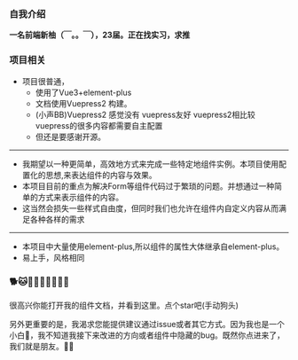 ### 自我介绍

**一名前端新柚（￣。。￣），23届。正在找实习，求推**

### 项目相关


- 项目很普通，
  - 使用了Vue3+element-plus 
  - 文档使用Vuepress2 构建。
  - (小声BB)Vuepress2 感觉没有 vuepress友好 vuepress2相比较vuepress的很多内容都需要自主配置
  - 但还是要感谢开源。

---

- 我期望以一种更简单，高效地方式来完成一些特定地组件实例。本项目使用配置化的思想,来表达组件的内容与效果。
- 本项目目前的重点为解决Form等组件代码过于繁琐的问题。并想通过一种简单的方式来表示组件的内容。
- 这当然会损失一些样式自由度，但同时我们也允许在组件内自定义内容从而满足各种各样的需求

---

- 本项目中大量使用element-plus,所以组件的属性大体继承自element-plus。
- 易上手，风格相同


### 🐕🐱🦒🐖🐺🦊🐂🐏🦏

很高兴你能打开我的组件文档，并看到这里。点个star吧(手动狗头)

另外更重要的是，我渴求您能提供建议通过issue或者其它方式。因为我也是一个小白🤡，我不知道我接下来改进的方向或者组件中隐藏的bug。既然你点进来了，我们就是朋友。🐎🦏